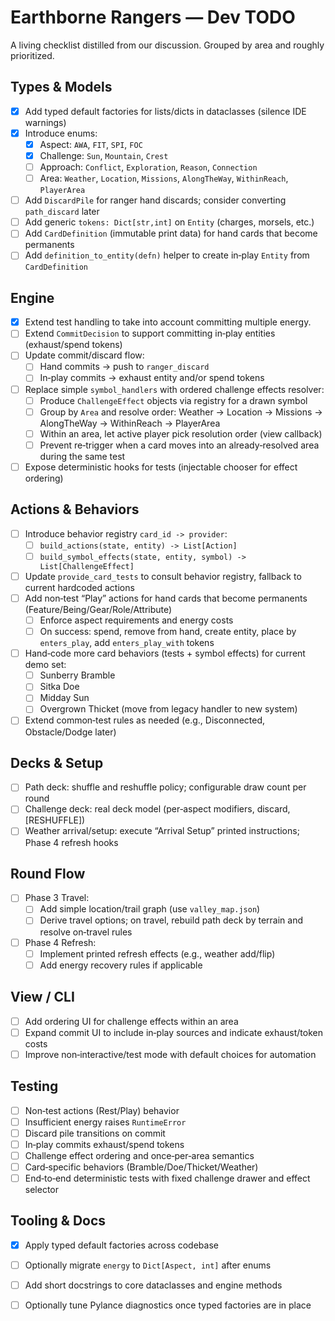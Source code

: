 # Earthborne Rangers — Dev TODO

A living checklist distilled from our discussion. Grouped by area and roughly prioritized.

## Types & Models
- [X] Add typed default factories for lists/dicts in dataclasses (silence IDE warnings)
- [X] Introduce enums:
  - [X] Aspect: `AWA`, `FIT`, `SPI`, `FOC`
  - [X] Challenge: `Sun`, `Mountain`, `Crest`
  - [ ] Approach: `Conflict`, `Exploration`, `Reason`, `Connection`
  - [ ] Area: `Weather`, `Location`, `Missions`, `AlongTheWay`, `WithinReach`, `PlayerArea`
- [ ] Add `DiscardPile` for ranger hand discards; consider converting `path_discard` later
- [ ] Add generic `tokens: Dict[str,int]` on `Entity` (charges, morsels, etc.)
- [ ] Add `CardDefinition` (immutable print data) for hand cards that become permanents
- [ ] Add `definition_to_entity(defn)` helper to create in‑play `Entity` from `CardDefinition`

## Engine
- [X] Extend test handling to take into account committing multiple energy. 
- [ ] Extend `CommitDecision` to support committing in‑play entities (exhaust/spend tokens)
- [ ] Update commit/discard flow:
  - [ ] Hand commits → push to `ranger_discard`
  - [ ] In‑play commits → exhaust entity and/or spend tokens
- [ ] Replace simple `symbol_handlers` with ordered challenge effects resolver:
  - [ ] Produce `ChallengeEffect` objects via registry for a drawn symbol
  - [ ] Group by `Area` and resolve order: Weather → Location → Missions → AlongTheWay → WithinReach → PlayerArea
  - [ ] Within an area, let active player pick resolution order (view callback)
  - [ ] Prevent re‑trigger when a card moves into an already‑resolved area during the same test
- [ ] Expose deterministic hooks for tests (injectable chooser for effect ordering)

## Actions & Behaviors
- [ ] Introduce behavior registry `card_id -> provider`:
  - [ ] `build_actions(state, entity) -> List[Action]`
  - [ ] `build_symbol_effects(state, entity, symbol) -> List[ChallengeEffect]`
- [ ] Update `provide_card_tests` to consult behavior registry, fallback to current hardcoded actions
- [ ] Add non‑test “Play” actions for hand cards that become permanents (Feature/Being/Gear/Role/Attribute)
  - [ ] Enforce aspect requirements and energy costs
  - [ ] On success: spend, remove from hand, create entity, place by `enters_play`, add `enters_play_with` tokens
- [ ] Hand‑code more card behaviors (tests + symbol effects) for current demo set:
  - [ ] Sunberry Bramble
  - [ ] Sitka Doe
  - [ ] Midday Sun
  - [ ] Overgrown Thicket (move from legacy handler to new system)
- [ ] Extend common‑test rules as needed (e.g., Disconnected, Obstacle/Dodge later)

## Decks & Setup
- [ ] Path deck: shuffle and reshuffle policy; configurable draw count per round
- [ ] Challenge deck: real deck model (per‑aspect modifiers, discard, [RESHUFFLE])
- [ ] Weather arrival/setup: execute “Arrival Setup” printed instructions; Phase 4 refresh hooks

## Round Flow
- [ ] Phase 3 Travel:
  - [ ] Add simple location/trail graph (use `valley_map.json`)
  - [ ] Derive travel options; on travel, rebuild path deck by terrain and resolve on‑travel rules
- [ ] Phase 4 Refresh:
  - [ ] Implement printed refresh effects (e.g., weather add/flip)
  - [ ] Add energy recovery rules if applicable

## View / CLI
- [ ] Add ordering UI for challenge effects within an area
- [ ] Expand commit UI to include in‑play sources and indicate exhaust/token costs
- [ ] Improve non‑interactive/test mode with default choices for automation

## Testing
- [ ] Non‑test actions (Rest/Play) behavior
- [ ] Insufficient energy raises `RuntimeError`
- [ ] Discard pile transitions on commit
- [ ] In‑play commits exhaust/spend tokens
- [ ] Challenge effect ordering and once‑per‑area semantics
- [ ] Card‑specific behaviors (Bramble/Doe/Thicket/Weather)
- [ ] End‑to‑end deterministic tests with fixed challenge drawer and effect selector

## Tooling & Docs
- [X] Apply typed default factories across codebase
- [ ] Optionally migrate `energy` to `Dict[Aspect, int]` after enums
- [ ] Add short docstrings to core dataclasses and engine methods
- [ ] Optionally tune Pylance diagnostics once typed factories are in place


